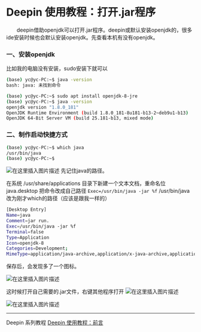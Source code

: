 # Deepin 使用教程：打开.jar程序
&emsp;&emsp;deepin借助openjdk可以打开.jar程序。deepin或默认安装openjdk的，很多ide安装时候也会默认安装openjdk。先查看本机有没有openjdk。

### 一、安装openjdk
比如我的电脑没有安装，sudo安装下就可以
```bash
(base) yc@yc-PC:~$ java -version
bash: java: 未找到命令
```

```bash
(base) yc@yc-PC:~$ sudo apt install openjdk-8-jre
(base) yc@yc-PC:~$ java -version
openjdk version "1.8.0_181"
OpenJDK Runtime Environment (build 1.8.0_181-8u181-b13-2~deb9u1-b13)
OpenJDK 64-Bit Server VM (build 25.181-b13, mixed mode)
```
### 二、制作启动快捷方式

```bash
(base) yc@yc-PC:~$ which java
/usr/bin/java
(base) yc@yc-PC:~$ 
```
![在这里插入图片描述](https://img-blog.csdnimg.cn/20200314131859318.png)
先记住java的路径。

在系统  /usr/share/applications 目录下新建一个文本文档，重命名位java.desktop
把命令改成自己路径   `Exec=/usr/bin/java -jar %f`  /usr/bin/java改为刚才which的路径（应该是跟我一样的）

```bash
[Desktop Entry]
Name=java
Comment=jar run.
Exec=/usr/bin/java -jar %f
Terminal=false
Type=Application
Icon=openjdk-8
Categories=Development;
MimeType=application/java-archive,application/x-java-archive,application/x-jar
```
保存后，会发现多了一个图标。

![在这里插入图片描述](https://img-blog.csdnimg.cn/20200314132146612.png#pic_center)

这时候打开自己需要的.jar文件，右键其他程序打开
![在这里插入图片描述](https://img-blog.csdnimg.cn/20200314131325713.png?x-oss-process=image/watermark,type_ZmFuZ3poZW5naGVpdGk,shadow_10,text_aHR0cHM6Ly9ibG9nLmNzZG4ubmV0L2ExNTAwNTc4NDMyMA==,size_16,color_FFFFFF,t_70)

![在这里插入图片描述](https://img-blog.csdnimg.cn/20200314131334808.png?x-oss-process=image/watermark,type_ZmFuZ3poZW5naGVpdGk,shadow_10,text_aHR0cHM6Ly9ibG9nLmNzZG4ubmV0L2ExNTAwNTc4NDMyMA==,size_16,color_FFFFFF,t_70)

---
Deepin  系列教程
[Deepin 使用教程：前言](https://blog.csdn.net/a15005784320/article/details/103083242)
